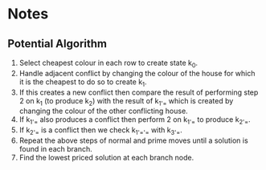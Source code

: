 # Notes

## Potential Algorithm

1. Select cheapest colour in each row to create state k<sub>0</sub>.
2. Handle adjacent conflict by changing the colour of the house for which it is the cheapest to do so to create k<sub>1</sub>.
3. If this creates a new conflict then compare the result of performing step 2 on k<sub>1</sub> (to produce k<sub>2</sub>) with the result of k<sub>1'=</sub> which is created by changing the colour of the other conflicting house.
4. If k<sub>1'=</sub> also produces a conflict then perform 2 on k<sub>1'=</sub> to produce k<sub>2'=</sub>.
5. If k<sub>2'=</sub> is a conflict then we check k<sub>1'='=</sub> with k<sub>3'=</sub>.
6. Repeat the above steps of normal and prime moves until a solution is found in each branch.
7. Find the lowest priced solution at each branch node.
